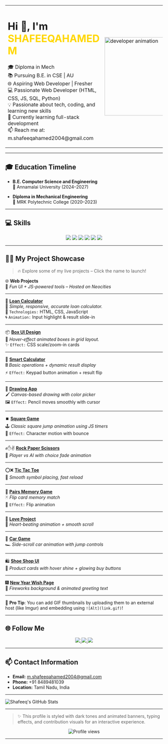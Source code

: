 <table>
  <tr>
    <td>
      <h1>Hi 👋, I'm <span style="color:#FFD700">SHAFEEQAHAMED M</span></h1>
      <p>
        🎓 Diploma in Mech<br>
        📚 Pursuing B.E. in CSE | AU<br>
        🌐 Aspiring Web Developer | Fresher <br>
        💻 Passionate Web Developer (HTML, CSS, JS, SQL, Python) <br>
        💡 Passionate about tech, coding, and learning new skills<br>
        🌱 Currently learning full-stack development <br>
        📫 Reach me at: m.shafeeqahamed2004@gmail.com
      </p>
    </td>
    <td>
      <img src="https://camo.githubusercontent.com/4d9f5ecceb711eec6e2018f38a5677dc657c9738d4a65ba3b928c41c0a45b439/68747470733a2f2f6d69726f2e6d656469756d2e636f6d2f6d61782f313336302f302a37513379765349765f7430696f4a2d5a2e676966" width="250" alt="developer animation">
    </td>
  </tr>
</table>

---

## 🎓 Education Timeline

- **B.E. Computer Science and Engineering**  
  📍 Annamalai University (2024–2027)

- **Diploma in Mechanical Engineering**  
  📍 MRK Polytechnic College (2020–2023)

---

## 💻 Skills

<p align="center">
  <img src="https://img.shields.io/badge/HTML5-E34F26?style=for-the-badge&logo=html5&logoColor=white" />
  <img src="https://img.shields.io/badge/CSS3-1572B6?style=for-the-badge&logo=css3&logoColor=white" />
  <img src="https://img.shields.io/badge/JavaScript-F7DF1E?style=for-the-badge&logo=javascript&logoColor=black" />
  <img src="https://img.shields.io/badge/SQL-003B57?style=for-the-badge&logo=mysql&logoColor=white" />
  <img src="https://img.shields.io/badge/Python-3776AB?style=for-the-badge&logo=python&logoColor=white" />
  <img src="https://img.shields.io/badge/GitHub-181717?style=for-the-badge&logo=github&logoColor=white" />
</p>

---




## 🚀✨ My Project Showcase

> 🔥 Explore some of my live projects – Click the name to launch!

🌐 **Web Projects**  
🎨 *Fun UI + JS-powered tools – Hosted on Neocities*

---

🔢 **[Loan Calculator](https://recyclezone.neocities.org/Loan%20calculator/)**  
💸 *Simple, responsive, accurate loan calculator.*  
🎯 `Technologies:` HTML, CSS, JavaScript  
🌀 `Animation:` Input highlight & result slide-in

---

📦 **[Box UI Design](https://recyclezone.neocities.org/BOX/)**  
🧊 *Hover-effect animated boxes in grid layout.*  
✨ `Effect:` CSS scale/zoom-in cards

---

🧠 **[Smart Calculator](https://recyclezone.neocities.org/Calculator/inex)**  
🖩 *Basic operations + dynamic result display*  
⚡ `Effect:` Keypad button animation + result flip

---

🎨 **[Drawing App](https://recyclezone.neocities.org/Drawing%20App/)**  
🖌️ *Canvas-based drawing with color picker*  
🖼️ `Effect:` Pencil moves smoothly with cursor

---

⏹️ **[Square Game](https://recyclezone.neocities.org/GAMER%2001/)**  
🕹️ *Classic square jump animation using JS timers*  
🚀 `Effect:` Character motion with bounce

---

✊✋✌️ **[Rock Paper Scissors](https://recyclezone.neocities.org/GAMER%2004/Rock%20Paper%20Scissors%20Game)**  
🤖 *Player vs AI with choice fade animation*

---

⭕❌ **[Tic Tac Toe](https://recyclezone.neocities.org/GAMER%2005/Tic%20Tac%20Toe.HTML)**  
🎯 *Smooth symbol placing, fast reload*

---

🧠 **[Pairs Memory Game](https://recyclezone.neocities.org/GAMER%2006/INDEX)**  
🃏 *Flip card memory match*  
📸 `Effect:` Flip animation

---

💌 **[Love Project](https://recyclezone.neocities.org/LoveProject-master/)**  
💖 *Heart-beating animation + smooth scroll*

---

🚗 **[Car Game](https://recyclezone.neocities.org/car/)**  
🏎️ *Side-scroll car animation with jump controls*

---

🛍️ **[Shoe Shop UI](https://recyclezone.neocities.org/project%204%20ok/MY%20SHOE.HTML)**  
👟 *Product cards with hover shine + glowing buy buttons*

---

🎆 **[New Year Wish Page](https://recyclezone.neocities.org/project%206%20ok/)**  
🎉 *Fireworks background & animated greeting text*

---

📌 **Pro Tip**: You can add GIF thumbnails by uploading them to an external host (like Imgur) and embedding using `![Alt](link.gif)`!

---

## 🌐 Follow Me

<p align="center">
  <a href="https://www.linkedin.com/in/shafeeqahamed-m-40b72a309/" target="_blank">
    <img src="https://img.shields.io/badge/LinkedIn-0A66C2?style=for-the-badge&logo=linkedin&logoColor=white" />
  </a>
  <a href="https://github.com/shafeeqahamedinfo" target="_blank">
    <img src="https://img.shields.io/badge/GitHub-181717?style=for-the-badge&logo=github&logoColor=white" />
  </a>
  <a href="https://www.instagram.com/m_shafeeqahamed_sad/" target="_blank">
    <img src="https://img.shields.io/badge/Instagram-E4405F?style=for-the-badge&logo=instagram&logoColor=white" />
  </a>
</p>

---
## 📫 Contact Information
- **Email:** m.shafeeqahamed2004@gmail.com
- **Phone:** +91 8489481039
- **Location:** Tamil Nadu, India
  
---

![Shafeeq's GitHub Stats](https://github-readme-stats.vercel.app/api?username=shafeeqahamedinfo&show_icons=true&theme=tokyonight)


---


> ✨ This profile is styled with dark tones and animated banners, typing effects, and contribution visuals for an interactive experience.

<p align="center">
  <img src="https://komarev.com/ghpvc/?username=shafeeqahamedinfo&style=flat-square&color=yellow" alt="Profile views"/>
</p>

---
